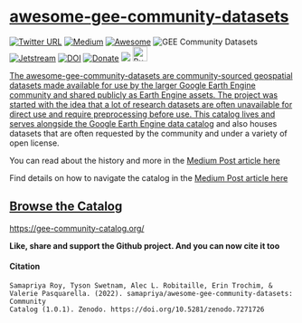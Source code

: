 # [awesome-gee-community-datasets](https://gee-community-catalog.org/)

[![Twitter URL](https://img.shields.io/twitter/follow/samapriyaroy?style=social)](https://twitter.com/intent/follow?screen_name=samapriyaroy)
[![Medium](https://img.shields.io/badge/Medium-12100E?style=flat&logo=medium&logoColor=white)](https://medium.com/@samapriyaroy)
[![Awesome](https://cdn.rawgit.com/sindresorhus/awesome/d7305f38d29fed78fa85652e3a63e154dd8e8829/media/badge.svg)](https://github.com/sindresorhus/awesome)
![GEE Community Datasets](https://img.shields.io/endpoint?url=https://gist.githubusercontent.com/samapriya/34bc0c1280d475d3a69e3b60a706226e/raw/community.json)
[![Jetstream](https://img.shields.io/badge/SupportedBy%3A-JetStream-brightgreen.svg)](https://jetstream-cloud.org/)
[![DOI](https://zenodo.org/badge/DOI/10.5281/zenodo.7144934.svg)](https://doi.org/10.5281/zenodo.7144934)
[![Donate](https://img.shields.io/badge/Donate-Buy%20me%20a%20Chai-teal)](https://www.buymeacoffee.com/samapriya)
[![](https://img.shields.io/static/v1?label=Sponsor&message=%E2%9D%A4&logo=GitHub&color=%23fe8e86)](https://github.com/sponsors/samapriya)
<a href='https://ko-fi.com/samapriya' target='_blank'><img height='35' style='border:0px;height:26px;' src='https://storage.ko-fi.com/cdn/kofi2.png?v=3' border='0' alt='Buy Me a Coffee at ko-fi.com' />


The awesome-gee-community-datasets are community-sourced geospatial datasets made available for use by the larger Google Earth Engine community and shared publicly as Earth Engine assets. The project was started with the idea that a lot of research datasets are often unavailable for direct use and require preprocessing before use. This catalog lives and serves alongside the [Google Earth Engine data catalog](https://developers.google.com/earth-engine/datasets/catalog) and also houses datasets that are often requested by the community and under a variety of open license.

You can read about the history and more in the [Medium Post article here](https://medium.com/geospatial-processing-at-scale/community-datasets-data-commons-in-google-earth-engine-8585d8baef1f)

Find details on how to navigate the catalog in the [Medium Post article here](https://samapriyaroy.medium.com/awesome-google-earth-engine-community-catalog-bd86d0ba63b8)

## [Browse the Catalog](https://gee-community-catalog.org/)
https://gee-community-catalog.org/


**Like, share and support the Github project. And you can now cite it too**

#### Citation

```
Samapriya Roy, Tyson Swetnam, Alec L. Robitaille, Erin Trochim, & Valerie Pasquarella. (2022). samapriya/awesome-gee-community-datasets: Community
Catalog (1.0.1). Zenodo. https://doi.org/10.5281/zenodo.7271726
```
